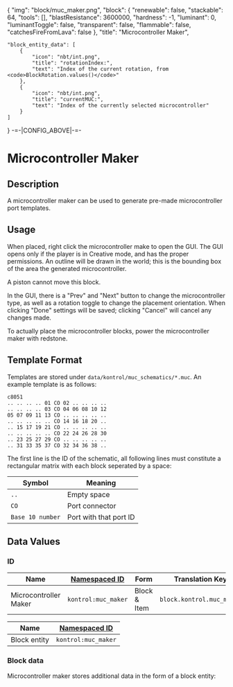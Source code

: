 {
    "img": "block/muc_maker.png",
    "block": {
        "renewable": false,
        "stackable": 64,
        "tools": [],
        "blastResistance": 3600000,
        "hardness": -1,
        "luminant": 0,
        "luminantToggle": false,
        "transparent": false,
        "flammable": false,
        "catchesFireFromLava": false
    },
    "title": "Microcontroller Maker",

    "block_entity_data": [
        {
            "icon": "nbt/int.png",
            "title": "rotationIndex:",
            "text": "Index of the current rotation, from <code>BlockRotation.values()</code>"
        },
        {
            "icon": "nbt/int.png",
            "title": "currentMUC:",
            "text": "Index of the currently selected microcontroller"
        }
    ]
}
-=-|CONFIG_ABOVE|-=-


# Microcontroller Maker

<ModInfoCard :blockData="block" :img="img" :title="title" />


## Description

A microcontroller maker can be used to generate pre-made microcontroller port templates.

## Usage

<WikiImage caption="Microcontroller Maker GUI" src="/img/muc_maker_gui.png" />

When placed, right click the microcontroller make to open the GUI. The GUI opens only if the player is in Creative mode, and has the proper permissions. An outline will be 
drawn in the world; this is the bounding box of the area the generated microcontroller.

A piston cannot move this block.

In the GUI, there is a "Prev" and "Next" button to change the microcontroller type, as well as a rotation toggle to change the placement orientation.
When clicking "Done" settings will be saved; clicking "Cancel" will cancel any changes made.

To actually place the microcontroller blocks, power the microcontroller maker with redstone.


## Template Format

Templates are stored under `data/kontrol/muc_schematics/*.muc`. An example template is as follows:

```
c8051
.. .. .. .. 01 CO 02 .. .. .. ..
.. .. .. .. 03 CO 04 06 08 10 12
05 07 09 11 13 CO .. .. .. .. ..
.. .. .. .. .. CO 14 16 18 20 ..
.. 15 17 19 21 CO .. .. .. .. ..
.. .. .. .. .. CO 22 24 26 28 30
.. 23 25 27 29 CO .. .. .. .. ..
.. 31 33 35 37 CO 32 34 36 38 ..
```

The first line is the ID of the schematic, all following lines must constitute a rectangular matrix with each block seperated by a space:

|Symbol|Meaning|
|---|---|
|`..`|Empty space|
|`CO`|Port connector|
|`Base 10 number`|Port with that port ID|


## Data Values

### ID
| Name | [Namespaced ID](https://minecraft.fandom.com/wiki/Namespaced_ID) | Form | Translation Key |
| --- | --- | --- | --- |
| Microcontroller Maker | `kontrol:muc_maker` | Block & Item | `block.kontrol.muc_maker` |

| Name | [Namespaced ID](https://minecraft.fandom.com/wiki/Namespaced_ID) |
| --- | --- |
| Block entity | `kontrol:muc_maker` |


### Block data

Microcontroller maker stores additional data in the form of a block entity:

<WikiTree icon="nbt/compound.png" :data="block_entity_data" title="<b>Block entity data</b>" />
